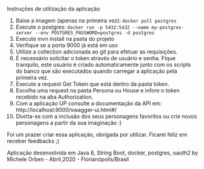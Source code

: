 

Instruções de utilização da aplicação

1.  Baixe a imagem (apenas na primeira vez): `docker pull postgres`
2.  Execute o postgres: `docker run -p 5432:5432 --name my-postgres-server --env POSTGRES_PASSWORD=postgres -d postgres`
3.  Execute mvn install na pasta do projeto
4.  Verifique se a porta 9000 já está em uso
5.  Utilize a collection adicionada ao git para efetuar as requisições.
6.  É necessário solicitar o token através de usuário e senha. Fique tranquilo, este usuário é criado automaticamente junto com os scripts do banco que são executados quando carregar a aplicação pela primeira vez.
7.  Execute a request Get Token que está dentro da pasta token.
8.  Escolha uma request na pasta Persona ou House e infore o token recebido na aba Authorization.
9.  Com a aplicação UP consulte a documentação da API em: http://localhost:9000/swagger-ui.html#/
10. Divirta-se com a inclusão dos seus personagens favoritos ou crie novos personagens a partir da sua imaginação :)

Foi um prazer criar essa aplicação, obrigada por utilizar. Ficarei feliz em receber feedbacks ;)



Aplicação desenvolvida em Java 8, String Boot, docker, postgres, oauth2 by Michele Orben - Abril,2020 - Florianópolis/Brasil

